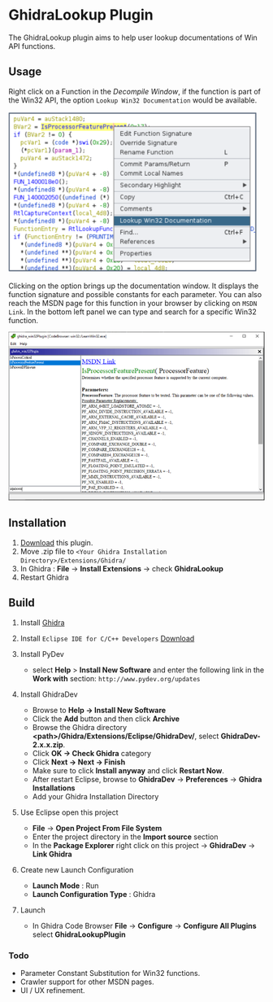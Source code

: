 # GhidraLookup Plugin

The GhidraLookup plugin aims to help user lookup documentations of Win API functions.

## Usage

Right click on a Function in the *Decompile Window*, if the function is part of the Win32 API, the option `Lookup Win32 Documentation` would be available.

![](data/images/usage01.png)

Clicking on the option brings up the documentation window. It displays the function signature and possible constants for each parameter. You can also reach the MSDN page for this function in your browser by clicking on `MSDN Link`. In the bottom left panel we can type and search for a specific Win32 function.

![](data/images/usage02.png)

## Installation

1. [Download](https://github.com/XYFC128/GhidraLookup/releases) this plugin.
2. Move .zip file to `<Your Ghidra Installation Directory>/Extensions/Ghidra/`
3. In Ghidra : **File** -> **Install Extensions** -> check **GhidraLookup**
4. Restart Ghidra

## Build

1. Install [Ghidra](https://ghidra-sre.org/InstallationGuide.html)

2.  Install `Eclipse IDE for C/C++ Developers` [Download](https://www.eclipse.org/downloads/packages/)
    
3.  Install PyDev
    
    - select **Help** \> **Install New Software** and enter the following link in the **Work with** section: `http://www.pydev.org/updates`

4.  Install GhidraDev
    
    - Browse to **Help -> Install New Software**
    - Click the **Add** button and then click **Archive**
    - Browse the Ghidra directory **&lt;path&gt;/Ghidra/Extensions/Eclipse/GhidraDev/**, select **GhidraDev-2.x.x.zip**.
    - Click **OK -> Check Ghidra** category
    - Click **Next -> Next -> Finish**
    - Make sure to click **Install anyway** and click **Restart Now**.
    - After restart Eclipse, browse to **GhidraDev** -> **Preferences** -> **Ghidra Installations**
    - Add your Ghidra Installation Directory

5. Use Eclipse open this project
    - **File** -> **Open Project From File System**
    - Enter the project directory in the **Import source** section
    - In the **Package Explorer** right click on this project -> **GhidraDev** -> **Link Ghidra**

6. Create new Launch Configuration
    - **Launch Mode** : Run
    - **Launch Configuration Type** : Ghidra
7. Launch
    - In Ghidra Code Browser **File** -> **Configure** -> **Configure All Plugins** select **GhidraLookupPlugin**

### Todo

- Parameter Constant Substitution for Win32 functions.
- Crawler support for other MSDN pages.
- UI / UX refinement.

